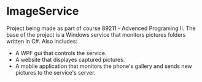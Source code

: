 # ImageService
Project being made as part of course 89211 - Advenced Programing II.
The base of the project is a Windows service that monitors pictures folders written in C#.
Also includes:
- A WPF gui that controls the service.
- A website that displayes captured pictures.
- A mobile application that monitors the phone's gallery and sends new pictures to the service's server.
